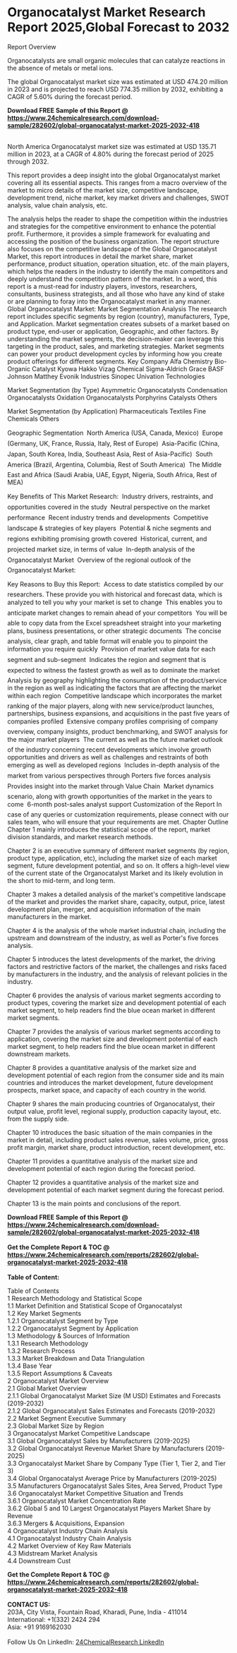 <h1>Organocatalyst Market Research Report 2025,Global Forecast to 2032</h1><p>Report Overview</p><p>
Organocatalysts are small organic molecules that can catalyze reactions in the absence of metals or metal ions.</p><p>
The global Organocatalyst market size was estimated at USD 474.20 million in 2023 and is projected to reach USD 774.35 million by 2032, exhibiting a CAGR of 5.60% during the forecast period.</p><div><b>Download FREE Sample of this Report @ 
            <a href="https://www.24chemicalresearch.com/download-sample/282602/global-organocatalyst-market-2025-2032-418">
            https://www.24chemicalresearch.com/download-sample/282602/global-organocatalyst-market-2025-2032-418</a></b></div><br><p>
North America Organocatalyst market size was estimated at USD 135.71 million in 2023, at a CAGR of 4.80% during the forecast period of 2025 through 2032.</p><p>
This report provides a deep insight into the global Organocatalyst market covering all its essential aspects. This ranges from a macro overview of the market to micro details of the market size, competitive landscape, development trend, niche market, key market drivers and challenges, SWOT analysis, value chain analysis, etc.</p><p>
The analysis helps the reader to shape the competition within the industries and strategies for the competitive environment to enhance the potential profit. Furthermore, it provides a simple framework for evaluating and accessing the position of the business organization. The report structure also focuses on the competitive landscape of the Global Organocatalyst Market, this report introduces in detail the market share, market performance, product situation, operation situation, etc. of the main players, which helps the readers in the industry to identify the main competitors and deeply understand the competition pattern of the market.
In a word, this report is a must-read for industry players, investors, researchers, consultants, business strategists, and all those who have any kind of stake or are planning to foray into the Organocatalyst market in any manner.
Global Organocatalyst Market: Market Segmentation Analysis
The research report includes specific segments by region (country), manufacturers, Type, and Application. Market segmentation creates subsets of a market based on product type, end-user or application, Geographic, and other factors. By understanding the market segments, the decision-maker can leverage this targeting in the product, sales, and marketing strategies. Market segments can power your product development cycles by informing how you create product offerings for different segments.
Key Company
Alfa Chemistry
Bio-Organic Catalyst
Kyowa Hakko
Vizag Chemical
Sigma-Aldrich
Grace
BASF
Johnson Matthey
Evonik Industries
Sinopec
Univation Technologies</p><p>
Market Segmentation (by Type)
Asymmetric Organocatalysts
Condensation Organocatalysts
Oxidation Organocatalysts
Porphyrins Catalysts
Others</p><p>
Market Segmentation (by Application)
Pharmaceuticals
Textiles
Fine Chemicals
Others</p><p>
Geographic Segmentation
 North America (USA, Canada, Mexico)
 Europe (Germany, UK, France, Russia, Italy, Rest of Europe)
 Asia-Pacific (China, Japan, South Korea, India, Southeast Asia, Rest of Asia-Pacific)
 South America (Brazil, Argentina, Columbia, Rest of South America)
 The Middle East and Africa (Saudi Arabia, UAE, Egypt, Nigeria, South Africa, Rest of MEA)</p><p>
Key Benefits of This Market Research:
 Industry drivers, restraints, and opportunities covered in the study
 Neutral perspective on the market performance
 Recent industry trends and developments
 Competitive landscape &amp; strategies of key players
 Potential &amp; niche segments and regions exhibiting promising growth covered
 Historical, current, and projected market size, in terms of value
 In-depth analysis of the Organocatalyst Market
 Overview of the regional outlook of the Organocatalyst Market:</p><p>
Key Reasons to Buy this Report:
 Access to date statistics compiled by our researchers. These provide you with historical and forecast data, which is analyzed to tell you why your market is set to change
 This enables you to anticipate market changes to remain ahead of your competitors
 You will be able to copy data from the Excel spreadsheet straight into your marketing plans, business presentations, or other strategic documents
 The concise analysis, clear graph, and table format will enable you to pinpoint the information you require quickly
 Provision of market value data for each segment and sub-segment
 Indicates the region and segment that is expected to witness the fastest growth as well as to dominate the market
 Analysis by geography highlighting the consumption of the product/service in the region as well as indicating the factors that are affecting the market within each region
 Competitive landscape which incorporates the market ranking of the major players, along with new service/product launches, partnerships, business expansions, and acquisitions in the past five years of companies profiled
 Extensive company profiles comprising of company overview, company insights, product benchmarking, and SWOT analysis for the major market players
 The current as well as the future market outlook of the industry concerning recent developments which involve growth opportunities and drivers as well as challenges and restraints of both emerging as well as developed regions
 Includes in-depth analysis of the market from various perspectives through Porters five forces analysis
 Provides insight into the market through Value Chain
 Market dynamics scenario, along with growth opportunities of the market in the years to come
 6-month post-sales analyst support
Customization of the Report
In case of any queries or customization requirements, please connect with our sales team, who will ensure that your requirements are met.
Chapter Outline
Chapter 1 mainly introduces the statistical scope of the report, market division standards, and market research methods.</p><p>
Chapter 2 is an executive summary of different market segments (by region, product type, application, etc), including the market size of each market segment, future development potential, and so on. It offers a high-level view of the current state of the Organocatalyst Market and its likely evolution in the short to mid-term, and long term.</p><p>
Chapter 3 makes a detailed analysis of the market's competitive landscape of the market and provides the market share, capacity, output, price, latest development plan, merger, and acquisition information of the main manufacturers in the market.</p><p>
Chapter 4 is the analysis of the whole market industrial chain, including the upstream and downstream of the industry, as well as Porter's five forces analysis.</p><p>
Chapter 5 introduces the latest developments of the market, the driving factors and restrictive factors of the market, the challenges and risks faced by manufacturers in the industry, and the analysis of relevant policies in the industry.</p><p>
Chapter 6 provides the analysis of various market segments according to product types, covering the market size and development potential of each market segment, to help readers find the blue ocean market in different market segments.</p><p>
Chapter 7 provides the analysis of various market segments according to application, covering the market size and development potential of each market segment, to help readers find the blue ocean market in different downstream markets.</p><p>
Chapter 8 provides a quantitative analysis of the market size and development potential of each region from the consumer side and its main countries and introduces the market development, future development prospects, market space, and capacity of each country in the world.</p><p>
Chapter 9 shares the main producing countries of Organocatalyst, their output value, profit level, regional supply, production capacity layout, etc. from the supply side.</p><p>
Chapter 10 introduces the basic situation of the main companies in the market in detail, including product sales revenue, sales volume, price, gross profit margin, market share, product introduction, recent development, etc.</p><p>
Chapter 11 provides a quantitative analysis of the market size and development potential of each region during the forecast period.</p><p>
Chapter 12 provides a quantitative analysis of the market size and development potential of each market segment during the forecast period.</p><p>
Chapter 13 is the main points and conclusions of the report.</p><p>
</p><div><b>Download FREE Sample of this Report @ 
            <a href="https://www.24chemicalresearch.com/download-sample/282602/global-organocatalyst-market-2025-2032-418">
            https://www.24chemicalresearch.com/download-sample/282602/global-organocatalyst-market-2025-2032-418</a></b></div><br><div><b>Get the Complete Report & TOC @ 
            <a href="https://www.24chemicalresearch.com/reports/282602/global-organocatalyst-market-2025-2032-418">
            https://www.24chemicalresearch.com/reports/282602/global-organocatalyst-market-2025-2032-418</a></b></div><br>
            <b>Table of Content:</b><p>Table of Contents<br />
1 Research Methodology and Statistical Scope<br />
1.1 Market Definition and Statistical Scope of Organocatalyst<br />
1.2 Key Market Segments<br />
1.2.1 Organocatalyst Segment by Type<br />
1.2.2 Organocatalyst Segment by Application<br />
1.3 Methodology & Sources of Information<br />
1.3.1 Research Methodology<br />
1.3.2 Research Process<br />
1.3.3 Market Breakdown and Data Triangulation<br />
1.3.4 Base Year<br />
1.3.5 Report Assumptions & Caveats<br />
2 Organocatalyst Market Overview<br />
2.1 Global Market Overview<br />
2.1.1 Global Organocatalyst Market Size (M USD) Estimates and Forecasts (2019-2032)<br />
2.1.2 Global Organocatalyst Sales Estimates and Forecasts (2019-2032)<br />
2.2 Market Segment Executive Summary<br />
2.3 Global Market Size by Region<br />
3 Organocatalyst Market Competitive Landscape<br />
3.1 Global Organocatalyst Sales by Manufacturers (2019-2025)<br />
3.2 Global Organocatalyst Revenue Market Share by Manufacturers (2019-2025)<br />
3.3 Organocatalyst Market Share by Company Type (Tier 1, Tier 2, and Tier 3)<br />
3.4 Global Organocatalyst Average Price by Manufacturers (2019-2025)<br />
3.5 Manufacturers Organocatalyst Sales Sites, Area Served, Product Type<br />
3.6 Organocatalyst Market Competitive Situation and Trends<br />
3.6.1 Organocatalyst Market Concentration Rate<br />
3.6.2 Global 5 and 10 Largest Organocatalyst Players Market Share by Revenue<br />
3.6.3 Mergers & Acquisitions, Expansion<br />
4 Organocatalyst Industry Chain Analysis<br />
4.1 Organocatalyst Industry Chain Analysis<br />
4.2 Market Overview of Key Raw Materials<br />
4.3 Midstream Market Analysis<br />
4.4 Downstream Cust</p><div><b>Get the Complete Report & TOC @ 
            <a href="https://www.24chemicalresearch.com/reports/282602/global-organocatalyst-market-2025-2032-418">
            https://www.24chemicalresearch.com/reports/282602/global-organocatalyst-market-2025-2032-418</a></b></div><br><b>CONTACT US:</b><br>
            203A, City Vista, Fountain Road, Kharadi, Pune, India - 411014<br>
            International: +1(332) 2424 294<br>
            Asia: +91 9169162030 <br><br>
            Follow Us On LinkedIn: <a href="https://www.linkedin.com/company/24chemicalresearch/">24ChemicalResearch LinkedIn</a>